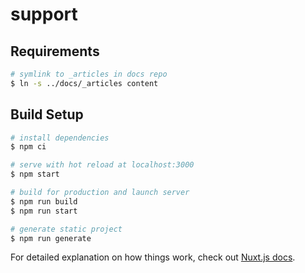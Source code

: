 # support

## Requirements
```bash
# symlink to _articles in docs repo
$ ln -s ../docs/_articles content
```

## Build Setup

```bash
# install dependencies
$ npm ci

# serve with hot reload at localhost:3000
$ npm start

# build for production and launch server
$ npm run build
$ npm run start

# generate static project
$ npm run generate
```

For detailed explanation on how things work, check out [Nuxt.js docs](https://nuxtjs.org).
